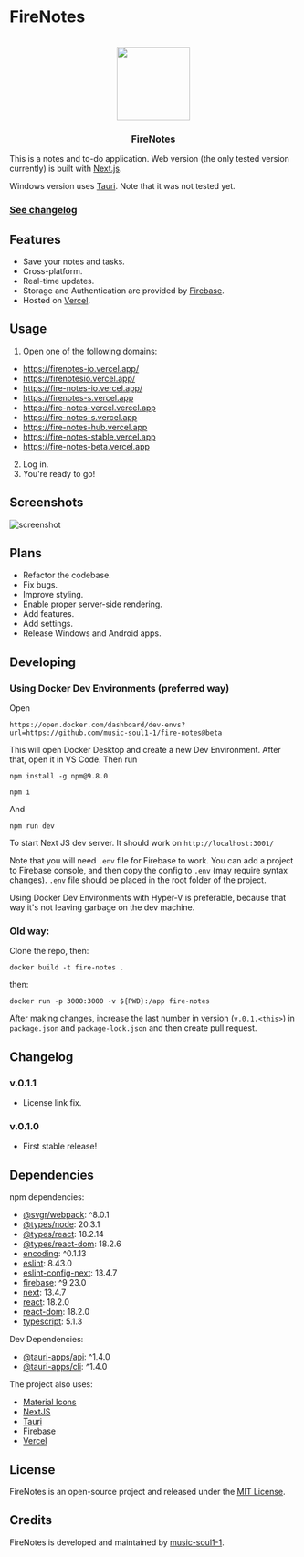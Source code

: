 # FireNotes 

<p align="center"><br><img src="https://github.com/music-soul1-1/fire-notes/assets/72669184/5642a9ae-b6db-431e-bd74-8a0c702fbc32" width="128" height="128" /></p>
<h3 align="center">FireNotes</h3>

This is a notes and to-do application. Web version (the only tested version currently) is built with [Next.js](https://nextjs.org/).

Windows version uses [Tauri](https://tauri.app/). Note that it was not tested yet.

### [See changelog](https://github.com/music-soul1-1/fire-notes#changelog)

## Features
* Save your notes and tasks.
* Cross-platform.
* Real-time updates.
* Storage and Authentication are provided by [Firebase](https://firebase.google.com/).
* Hosted on [Vercel](https://vercel.com/).

## Usage
1. Open one of the following domains:
* https://firenotes-io.vercel.app/
* https://firenotesio.vercel.app/
* https://fire-notes-io.vercel.app/
* https://firenotes-s.vercel.app
* https://fire-notes-vercel.vercel.app
* https://fire-notes-s.vercel.app
* https://fire-notes-hub.vercel.app
* https://fire-notes-stable.vercel.app
* https://fire-notes-beta.vercel.app

2. Log in.
3. You're ready to go!

## Screenshots

![screenshot](https://github.com/music-soul1-1/fire-notes/assets/72669184/bdf53cd5-0532-457e-a8f7-c229093ecf63)


## Plans
* Refactor the codebase.
* Fix bugs.
* Improve styling.
* Enable proper server-side rendering.
* Add features.
* Add settings.
* Release Windows and Android apps.

## Developing

### Using Docker Dev Environments (preferred way)

Open
```
https://open.docker.com/dashboard/dev-envs?url=https://github.com/music-soul1-1/fire-notes@beta
```

This will open Docker Desktop and create a new Dev Environment. After that, open it in VS Code.
Then run

```
npm install -g npm@9.8.0
```

```
npm i
```

And 

```
npm run dev
```
To start Next JS dev server. It should work on ```http://localhost:3001/```

Note that you will need `.env` file for Firebase to work. You can add a project to Firebase console, and then copy the config to `.env` (may require syntax changes). `.env` file should be placed in the root folder of the project.

Using Docker Dev Environments with Hyper-V is preferable, because that way it's not leaving garbage on the dev machine.

### Old way:

Clone the repo, then:

```
docker build -t fire-notes .
```

then:

```
docker run -p 3000:3000 -v ${PWD}:/app fire-notes
```

After making changes, increase the last number in version (`v.0.1.<this>`) in `package.json` and `package-lock.json` and then create pull request.


## Changelog

### v.0.1.1
* License link fix.

### v.0.1.0
* First stable release!

## Dependencies

npm dependencies:

* [@svgr/webpack](https://www.npmjs.com/package/@svgr/webpack): ^8.0.1
* [@types/node](https://www.npmjs.com/package/@types/node): 20.3.1
* [@types/react](https://www.npmjs.com/package/@types/react): 18.2.14
* [@types/react-dom](https://www.npmjs.com/package/@types/react-dom): 18.2.6
* [encoding](https://www.npmjs.com/package/encoding): ^0.1.13
* [eslint](https://www.npmjs.com/package/eslint): 8.43.0
* [eslint-config-next](https://www.npmjs.com/package/eslint-config-next): 13.4.7
* [firebase](https://www.npmjs.com/package/firebase): ^9.23.0
* [next](https://www.npmjs.com/package/next): 13.4.7
* [react](https://www.npmjs.com/package/react): 18.2.0
* [react-dom](https://www.npmjs.com/package/react-dom): 18.2.0
* [typescript](https://www.npmjs.com/package/typescript): 5.1.3

Dev Dependencies:

* [@tauri-apps/api](https://www.npmjs.com/package/@tauri-apps/api): ^1.4.0
* [@tauri-apps/cli](https://www.npmjs.com/package/@tauri-apps/cli): ^1.4.0

The project also uses:

* [Material Icons](https://fonts.google.com/icons?icon.set=Material+Icons)
* [NextJS](https://nextjs.org/)
* [Tauri](https://tauri.app/)
* [Firebase](https://firebase.google.com/)
* [Vercel](https://vercel.com/)


## License
FireNotes is an open-source project and released under the [MIT License](https://github.com/music-soul1-1/fire-notes/blob/main/LICENSE.txt).

## Credits
FireNotes is developed and maintained by [music-soul1-1](https://github.com/music-soul1-1/).
